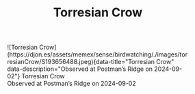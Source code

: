 ﻿---
tags: birding, birdwatching
title: Torresian Crow
type: bird
---
<figure markdown id="1">
  ![Torresian Crow](https://djon.es/assets/memex/sense/birdwatching/./images/torresianCrow/S193656488.jpeg){data-title="Torresian Crow" data-description="Observed at Postman’s Ridge on 2024-09-02"}
  <caption>Torresian Crow<br />Observed at Postman’s Ridge on 2024-09-02</caption>
</figure>